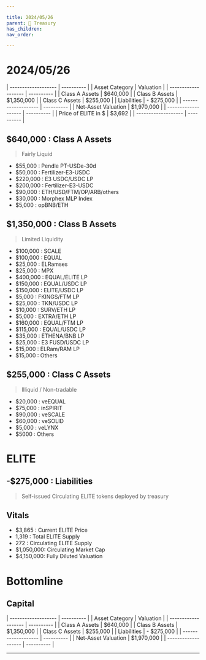 ```yaml
---

title: 2024/05/26
parent: 👑 Treasury
has_children:
nav_order:

---
```


# 2024/05/26
| ------------------- | ---------- |
| Asset Category      |  Valuation |
| ------------------- | ---------- |
| Class A Assets      |   $640,000 |
| Class B Assets      | $1,350,000 |
| Class C Assets      |   $255,000 |
| Liabilities         | - $275,000 |
| ------------------- | ---------- |
| Net-Asset Valuation | $1,970,000 |
| ------------------- | ---------- |
| Price of ELITE in $ |     $3,692 |
| ------------------- | ---------- |

## $640,000 : Class A Assets
> Fairly Liquid

- $55,000	: Pendle PT-USDe-30d
- $50,000	: Fertilizer-E3-USDC
- $220,000	: E3 USDC/USDC LP
- $200,000	: Fertilizer-E3-USDC
- $90,000	: ETH/USD/FTM/OP/ARB/others
- $30,000	: Morphex MLP Index
- $5,000	: opBNB/ETH

## $1,350,000 : Class B Assets
> Limited Liquidity

- $100,000	: SCALE
- $100,000	: EQUAL
- $25,000	: ELRamses
- $25,000	: MPX
- $400,000	: EQUAL/ELITE LP
- $150,000	: EQUAL/USDC LP
- $150,000	: ELITE/USDC LP
- $5,000	: FKINGS/FTM LP
- $25,000	: TKN/USDC LP
- $10,000	: SURV/ETH LP
- $5,000	: EXTRA/ETH LP
- $160,000	: EQUAL/FTM LP
- $115,000	: EQUAL/USDC LP
- $35,000	: ETHENA/BNB LP
- $25,000	: E3 FUSD/USDC LP
- $15,000	: ELRam/RAM LP
- $15,000	: Others

## $255,000 : Class C Assets
> Illiquid / Non-tradable

- $20,000	: veEQUAL
- $75,000	: inSPIRIT
- $90,000	: veSCALE
- $60,000	: veSOLID
- $5,000	: veLYNX
- $5000		: Others

# ELITE
## -$275,000 : Liabilities
> Self-issued Circulating ELITE tokens deployed by treasury

## Vitals
- $3,865	: Current ELITE Price
- 1,319		: Total ELITE Supply
- 272		: Circulating ELITE Supply
- $1,050,000: Circulating Market Cap
- $4,150,000: Fully Diluted Valuation

# Bottomline
## Capital

| ------------------- | ---------- |
| Asset Category      |  Valuation |
| ------------------- | ---------- |
| Class A Assets      |   $640,000 |
| Class B Assets      | $1,350,000 |
| Class C Assets      |   $255,000 |
| Liabilities         | - $275,000 |
| ------------------- | ---------- |
| Net-Asset Valuation | $1,970,000 |
| ------------------- | ---------- |

----